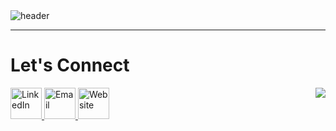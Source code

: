 <!-- Header -->
<img src="https://capsule-render.vercel.app/api?type=waving&color=0:11048a,100:88048a&height=150&section=header&text=Hey%20there!&fontSize=75&fontColor=f2f5fc" alt="header">

---

<h1>Let's Connect</h1>

<!-- LinkedIn Profile Link -->
<a href="https://www.linkedin.com/in/al-sakthi-a71b56226/">
  <img height="50" src="https://github.com/Alsa5/Alsa5/assets/122151829/eac6e99a-4b29-41db-b0e5-931874581540" alt="LinkedIn">
</a>

<!-- Email Link -->
<a href="sakthialagappan67@gmail.com">
  <img height="50" src="https://github.com/Alsa5/Alsa5/assets/122151829/b6f74e85-478b-47a5-926a-d9a57a45052e" alt="Email">
</a>

<!-- Website Link -->
<a href="https://sakthi-alagappan.netlify.app/">
  <img height="50" src="https://github.com/Alsa5/Alsa5/assets/122151829/66823532-6374-449e-9723-0f41d093475d" alt="Website">
</a>

<img src="https://user-images.githubusercontent.com/103105418/170674219-70ba74ec-d205-483a-b8a7-bfb7530c29f0.gif" style="float: right;"/>
